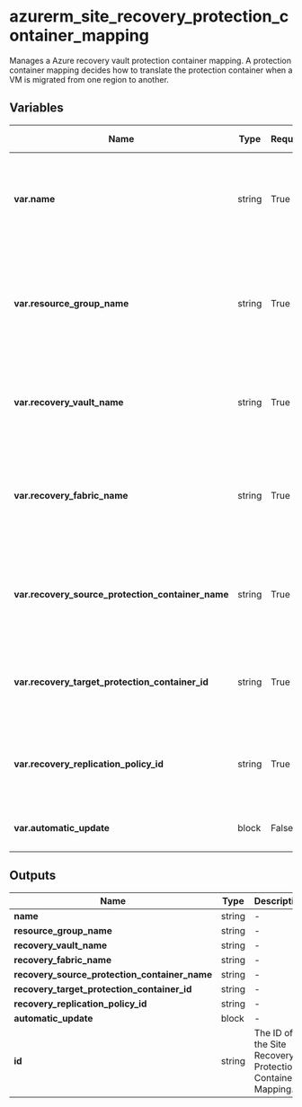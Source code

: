 # azurerm_site_recovery_protection_container_mapping

Manages a Azure recovery vault protection container mapping. A protection container mapping decides how to translate the protection container when a VM is migrated from one region to another.

## Variables

| Name | Type | Required? | Default  | possible values | Description |
| ---- | ---- | --------- | -------- | ----------- | ----------- |
| **var.name** | string | True | -  |  -  | The name of the protection container mapping. Changing this forces a new resource to be created. | 
| **var.resource_group_name** | string | True | -  |  -  | Name of the resource group where the vault that should be updated is located. Changing this forces a new resource to be created. | 
| **var.recovery_vault_name** | string | True | -  |  -  | The name of the vault that should be updated. Changing this forces a new resource to be created. | 
| **var.recovery_fabric_name** | string | True | -  |  -  | Name of fabric that should contains the protection container to map. Changing this forces a new resource to be created. | 
| **var.recovery_source_protection_container_name** | string | True | -  |  -  | Name of the source protection container to map. Changing this forces a new resource to be created. | 
| **var.recovery_target_protection_container_id** | string | True | -  |  -  | Id of target protection container to map to. Changing this forces a new resource to be created. | 
| **var.recovery_replication_policy_id** | string | True | -  |  -  | Id of the policy to use for this mapping. Changing this forces a new resource to be created. | 
| **var.automatic_update** | block | False | -  |  -  | a `automatic_update` block defined as below. | 



## Outputs

| Name | Type | Description |
| ---- | ---- | --------- | 
| **name** | string  | - | 
| **resource_group_name** | string  | - | 
| **recovery_vault_name** | string  | - | 
| **recovery_fabric_name** | string  | - | 
| **recovery_source_protection_container_name** | string  | - | 
| **recovery_target_protection_container_id** | string  | - | 
| **recovery_replication_policy_id** | string  | - | 
| **automatic_update** | block  | - | 
| **id** | string  | The ID of the Site Recovery Protection Container Mapping. | 